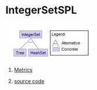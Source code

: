 # IntegerSetSPL


![image](https://raw.githubusercontent.com/fischerJF/challenge/master/featureModel/Set.JPG)

1. [Metrics](https://github.com/fischerJF/challenge/blob/master/metrics/Set.csv)
 
2. [source code](https://github.com/fischerJF/challenge/tree/master/workspace_IncLing/Set)

